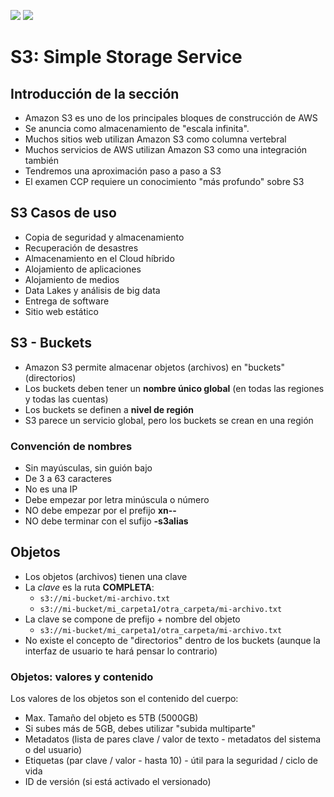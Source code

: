 [![](https://img.shields.io/badge/<-FF4859?style=for-the-badge)](../5_ELB_&_ASG/README.md)
[![](https://img.shields.io/badge/CONTENT_TABLE-175074?style=for-the-badge)](../README.md)
<!-- [![](https://img.shields.io/badge/>-FF4859?style=for-the-badge)](../6_S3/README.md) -->

# S3: Simple Storage Service

## Introducción de la sección
- Amazon S3 es uno de los principales bloques de construcción de AWS
- Se anuncia como almacenamiento de "escala infinita".
- Muchos sitios web utilizan Amazon S3 como columna vertebral
- Muchos servicios de AWS utilizan Amazon S3 como una integración también
- Tendremos una aproximación paso a paso a S3
- El examen CCP requiere un conocimiento "más profundo" sobre S3

## S3 Casos de uso 
- Copia de seguridad y almacenamiento
- Recuperación de desastres
- Almacenamiento en el Cloud híbrido
- Alojamiento de aplicaciones
- Alojamiento de medios
- Data Lakes y análisis de big data
- Entrega de software
- Sitio web estático

## S3 - Buckets
- Amazon S3 permite almacenar objetos (archivos) en "buckets" (directorios)
- Los buckets deben tener un **nombre único global** (en todas las regiones y todas las cuentas)
- Los buckets se definen a **nivel de región**
- S3 parece un servicio global, pero los buckets se crean en una región

### Convención de nombres
- Sin mayúsculas, sin guión bajo
- De 3 a 63 caracteres
- No es una IP
- Debe empezar por letra minúscula o número
- NO debe empezar por el prefijo **xn--**
- NO debe terminar con el sufijo **-s3alias**

## Objetos
- Los objetos (archivos) tienen una clave
- La *clave* es la ruta **COMPLETA**:
  - `s3://mi-bucket/mi-archivo.txt`
  - `s3://mi-bucket/mi_carpeta1/otra_carpeta/mi-archivo.txt`
- La clave se compone de prefijo + nombre del objeto
  - `s3://mi-bucket/mi_carpeta1/otra_carpeta/mi-archivo.txt`
- No existe el concepto de "directorios" dentro de los buckets (aunque la interfaz de usuario te hará pensar lo contrario)

### Objetos: valores y contenido
Los valores de los objetos son el contenido del cuerpo:
  - Max. Tamaño del objeto es 5TB (5000GB)
  - Si subes más de 5GB, debes utilizar "subida multiparte"
- Metadatos (lista de pares clave / valor de texto - metadatos del sistema o del usuario)
- Etiquetas (par clave / valor - hasta 10) - útil para la seguridad / ciclo de vida
- ID de versión (si está activado el versionado)
